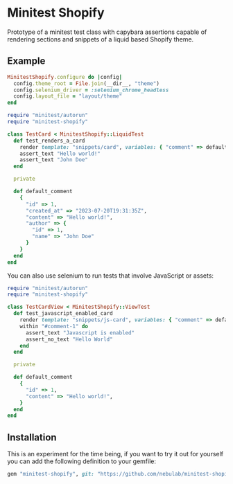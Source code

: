 # Minitest Shopify

Prototype of a minitest test class with capybara assertions capable of rendering sections and snippets of a liquid based Shopify theme.

## Example
```ruby
MinitestShopify.configure do |config|
  config.theme_root = File.join(__dir__, "theme")
  config.selenium_driver = :selenium_chrome_headless
  config.layout_file = "layout/theme"
end
```

```ruby
require "minitest/autorun"
require "minitest-shopify"

class TestCard < MinitestShopify::LiquidTest
  def test_renders_a_card
    render template: "snippets/card", variables: { "comment" => default_comment }
    assert_text "Hello world!"
    assert_text "John Doe"
  end

  private

  def default_comment
    {
      "id" => 1,
      "created_at" => "2023-07-20T19:31:35Z",
      "content" => "Hello world!",
      "author" => {
        "id" => 1,
        "name" => "John Doe"
      }
    }
  end
end
```

You can also use selenium to run tests that involve JavaScript or assets:

```ruby
require "minitest/autorun"
require "minitest-shopify"

class TestCardView < MinitestShopify::ViewTest
  def test_javascript_enabled_card
    render template: "snippets/js-card", variables: { "comment" => default_comment }
    within "#comment-1" do
      assert_text "Javascript is enabled"
      assert_no_text "Hello World"
    end
  end

  private

  def default_comment
    {
      "id" => 1,
      "content" => "Hello world!",
    }
  end
end
```

## Installation
This is an experiment for the time being, if you want to try it out for yourself you can add the following definition to your gemfile:

```ruby
gem "minitest-shopify", git: "https://github.com/nebulab/minitest-shopify.git", branch: "main"
```
